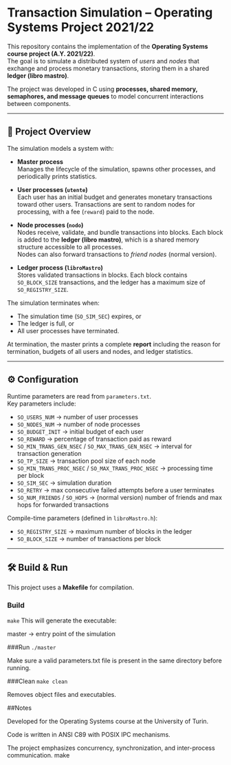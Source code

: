 # Transaction Simulation – Operating Systems Project 2021/22

This repository contains the implementation of the **Operating Systems course project (A.Y. 2021/22)**.  
The goal is to simulate a distributed system of *users* and *nodes* that exchange and process monetary transactions, storing them in a shared **ledger (libro mastro)**.

The project was developed in C using **processes, shared memory, semaphores, and message queues** to model concurrent interactions between components.

---

## 📌 Project Overview

The simulation models a system with:

- **Master process**  
  Manages the lifecycle of the simulation, spawns other processes, and periodically prints statistics.

- **User processes (`utente`)**  
  Each user has an initial budget and generates monetary transactions toward other users. Transactions are sent to random nodes for processing, with a fee (`reward`) paid to the node.

- **Node processes (`nodo`)**  
  Nodes receive, validate, and bundle transactions into blocks. Each block is added to the **ledger (libro mastro)**, which is a shared memory structure accessible to all processes.  
  Nodes can also forward transactions to *friend nodes* (normal version).

- **Ledger process (`libroMastro`)**  
  Stores validated transactions in blocks. Each block contains `SO_BLOCK_SIZE` transactions, and the ledger has a maximum size of `SO_REGISTRY_SIZE`.

The simulation terminates when:
- The simulation time (`SO_SIM_SEC`) expires, or  
- The ledger is full, or  
- All user processes have terminated.

At termination, the master prints a complete **report** including the reason for termination, budgets of all users and nodes, and ledger statistics.

---

## ⚙️ Configuration

Runtime parameters are read from `parameters.txt`.  
Key parameters include:

- `SO_USERS_NUM` → number of user processes  
- `SO_NODES_NUM` → number of node processes  
- `SO_BUDGET_INIT` → initial budget of each user  
- `SO_REWARD` → percentage of transaction paid as reward  
- `SO_MIN_TRANS_GEN_NSEC` / `SO_MAX_TRANS_GEN_NSEC` → interval for transaction generation  
- `SO_TP_SIZE` → transaction pool size of each node  
- `SO_MIN_TRANS_PROC_NSEC` / `SO_MAX_TRANS_PROC_NSEC` → processing time per block  
- `SO_SIM_SEC` → simulation duration  
- `SO_RETRY` → max consecutive failed attempts before a user terminates  
- `SO_NUM_FRIENDS` / `SO_HOPS` → (normal version) number of friends and max hops for forwarded transactions  

Compile-time parameters (defined in `libroMastro.h`):
- `SO_REGISTRY_SIZE` → maximum number of blocks in the ledger  
- `SO_BLOCK_SIZE` → number of transactions per block  

---

## 🛠️ Build & Run

This project uses a **Makefile** for compilation.

### Build
```make```
This will generate the executable:

master → entry point of the simulation

###Run
```./master```


Make sure a valid parameters.txt file is present in the same directory before running.

###Clean
```make clean```


Removes object files and executables.


##Notes

Developed for the Operating Systems course at the University of Turin.

Code is written in ANSI C89 with POSIX IPC mechanisms.

The project emphasizes concurrency, synchronization, and inter-process communication.
make
